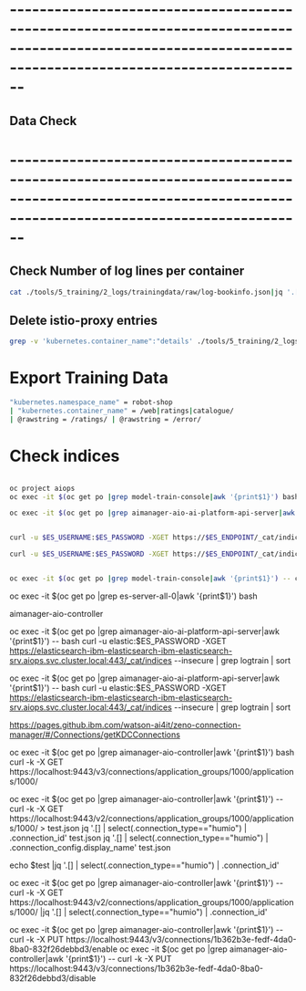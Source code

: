 # ----------------------------------------------------------------------------------------------------------------------------------------------------------
## Data Check
# ----------------------------------------------------------------------------------------------------------------------------------------------------------



## Check Number of log lines per container

```bash
cat ./tools/5_training/2_logs/trainingdata/raw/log-bookinfo.json|jq '.["kubernetes.container_name"]' | sort | uniq -c
```

## Delete istio-proxy entries

```bash
grep -v 'kubernetes.container_name":"details' ./tools/5_training/2_logs/trainingdata/raw/log-bookinfo.json > final.json
```

# Export Training Data

```bash
"kubernetes.namespace_name" = robot-shop
| "kubernetes.container_name" = /web|ratings|catalogue/
| @rawstring = /ratings/ | @rawstring = /error/
```


# Check indices

```bash

oc project aiops
oc exec -it $(oc get po |grep model-train-console|awk '{print$1}') bash

oc exec -it $(oc get po |grep aimanager-aio-ai-platform-api-server|awk '{print$1}') bash


curl -u $ES_USERNAME:$ES_PASSWORD -XGET https://$ES_ENDPOINT/_cat/indices  --insecure | sort

curl -u $ES_USERNAME:$ES_PASSWORD -XGET https://$ES_ENDPOINT/_cat/indices  --insecure | grep logtrain | sort


oc exec -it $(oc get po |grep model-train-console|awk '{print$1}') -- curl -u $ES_USERNAME:$ES_PASSWORD -XGET https://$ES_ENDPOINT/_cat/indices  --insecure | grep logtrain | sort


```

oc exec -it $(oc get po |grep es-server-all-0|awk '{print$1}') bash


aimanager-aio-controller


oc exec -it $(oc get po |grep aimanager-aio-ai-platform-api-server|awk '{print$1}') -- bash curl -u elastic:$ES_PASSWORD -XGET https://elasticsearch-ibm-elasticsearch-ibm-elasticsearch-srv.aiops.svc.cluster.local:443/_cat/indices  --insecure | grep logtrain | sort


oc exec -it $(oc get po |grep aimanager-aio-ai-platform-api-server|awk '{print$1}') -- bash
curl -u elastic:$ES_PASSWORD -XGET https://elasticsearch-ibm-elasticsearch-ibm-elasticsearch-srv.aiops.svc.cluster.local:443/_cat/indices  --insecure | grep logtrain | sort

https://pages.github.ibm.com/watson-ai4it/zeno-connection-manager/#/Connections/getKDCConnections

oc exec -it $(oc get po |grep aimanager-aio-controller|awk '{print$1}') bash
curl -k -X GET https://localhost:9443/v3/connections/application_groups/1000/applications/1000/


oc exec -it $(oc get po |grep aimanager-aio-controller|awk '{print$1}') -- curl -k -X GET https://localhost:9443/v2/connections/application_groups/1000/applications/1000/ > test.json
jq '.[] | select(.connection_type=="humio") | .connection_id' test.json
jq '.[] | select(.connection_type=="humio") | .connection_config.display_name' test.json




echo $test |jq '.[] | select(.connection_type=="humio") | .connection_id'


oc exec -it $(oc get po |grep aimanager-aio-controller|awk '{print$1}') -- curl -k -X GET https://localhost:9443/v2/connections/application_groups/1000/applications/1000/ |jq '.[] | select(.connection_type=="humio") | .connection_id'

oc exec -it $(oc get po |grep aimanager-aio-controller|awk '{print$1}') -- curl -k -X PUT https://localhost:9443/v3/connections/1b362b3e-fedf-4da0-8ba0-832f26debbd3/enable
oc exec -it $(oc get po |grep aimanager-aio-controller|awk '{print$1}') -- curl -k -X PUT https://localhost:9443/v3/connections/1b362b3e-fedf-4da0-8ba0-832f26debbd3/disable


